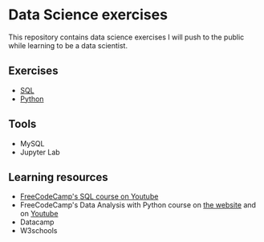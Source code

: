 # Data Science exercises

This repository contains data science exercises I will push to the public while learning to be a data scientist.

## Exercises
- [SQL](https://github.com/ifeoluwafavour/Data-Analytics-exercises/tree/main/SQL)
- [Python](https://github.com/ifeoluwafavour/Data-Analytics-exercises/tree/main/Python)

## Tools
- MySQL
- Jupyter Lab

## Learning resources
- [FreeCodeCamp's SQL course on Youtube](https://www.youtube.com/watch?v=HXV3zeQKqGY)
- FreeCodeCamp's Data Analysis with Python course on [the website](https://www.freecodecamp.org/learn/data-analysis-with-python/) and on [Youtube](https://www.youtube.com/watch?v=r-uOLxNrNk8) 
- Datacamp
- W3schools
